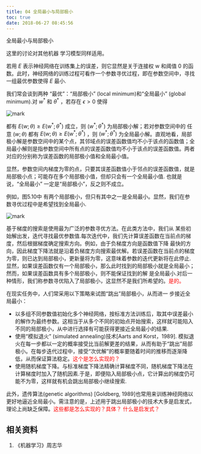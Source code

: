 ```yaml
---
title: 04 全局最小与局部极小
toc: true
date: 2018-06-27 08:45:56
---
```




全局最小与局部极小

这里的讨论对其他机器 学习模型同样适用。



若用 $E$ 表示神经网络在训练集上的误差，则它显然是关于连接权 w 和阈值 0 的函数。此时，神经网络的训练过程可看作一个参数寻优过程，即在参数空间中，寻找一组最优参数使得 $E$ 最小.

我们常会谈到两种 “最优”：“局部极小” (local minimum)和“全局最小” (global minimum).对 $w^*$ 和 $\theta^*$ ，若存在 $\epsilon > 0$ 使得

![mark](http://pacdb2bfr.bkt.clouddn.com/blog/image/180626/Fc177LGC3e.png?imageslim)

都有 $E(w;\theta)\geq E(w^*;\theta^*)$ 成立，则 $(w^*;\theta^*)$ 为局部极小解；若对参数空间中的 任意 $(w;\theta)$ 都有 $E(w;\theta)\geq E(w^*;\theta^*)$ ，则 $(w^*;\theta^*)$ 为全局最小解。直观地看，局部极小解是参数空间中的某个点，其邻域点的误差函数值均不小于该点的函数值；全局最小解则是指参数空间中所有点的误差函数值均不小于该点的误差函数值。两者对应的分别称为误差函数的局部极小值和全局最小值。

显然，参数空间内梯度为零的点，只要其误差函数值小于邻点的误差函数值，就是局部极小点；可能存在多个局部极小值，但却只会有一个全局最小值. 也就是说，“全局最小” 一定是“局部极小”，反之则不成立。

例如，图5.10中 有两个局部极小，但只有其中之一是全局最小。显然，我们在参数寻优过程中是希望找到全局最小.

![mark](http://pacdb2bfr.bkt.clouddn.com/blog/image/180626/2ab9DKIeJk.png?imageslim)

基于梯度的搜索是使用最为广泛的参数寻优方法。在此类方法中，我们从 某些初始解出发，迭代寻找最优参数值.每次迭代中，我们先计算误差函数在当前点的梯度，然后根据梯度确定搜索方向。例如，由于负梯度方向是函数值下降 最快的方向，因此梯度下降法就是沿着负梯度方向搜索最优解。若误差函数在当前点的梯度为零，则已达到局部极小，更新量将为零，这意味着参数的迭代更新将在此停止.显然，如果误差函数仅有一个局部极小，那么此时找到的局部极小就是全局最小；然而，如果误差函数具有多个局部极小，则不能保证找到的解 是全局最小.对后一种情形，我们称参数寻优陷入了局部极小，这显然不是我们所希望的。<span style="color:red;">是的。</span>

在现实任务中，人们常采用以下策略来试图“跳出”局部极小，从而进一 步接近全局最小：

- 以多组不同参数值初始化多个神经网络，按标准方法训练后，取其中误差最小的解作为最终参数。这相当于从多个不同的初始点开始搜索，这样就可能陷入不同的局部极小，从中进行选择有可能获得更接近全局最小的结果.
- 使用“模拟退火” (simulated annealing)技术[Aarts and Korst，1989]. 模拟退火在每一步都以一定的概率接受比当前解更差的结果，从而有助于“跳出”局部极小。在每步迭代过程中，接受“次优解”的概率要随着时间的推移而逐渐降低，从而保证算法稳定。<span style="color:red;">这个是怎么实现的？</span>
- 使用随机梯度下降。与标准梯度下降法精确计算梯度不同，随机梯度下降法在计算梯度时加入了随机因素.于是，即便陷入局部极小点，它计算出的梯度仍可能不为零，这样就有机会跳出局部极小继续搜索.

此外，遗传算法(genetic algorithms) [Goldberg, 1989]也常用来训练神经网络以更好地逼近全局最小。需注意的是，上述用于跳出局部极小的技术大多是启发式，理论上尚缺乏保障。<span style="color:red;">这些都是怎么实现的？具体？ 什么是启发式？</span>







## 相关资料
1. 《机器学习》周志华
